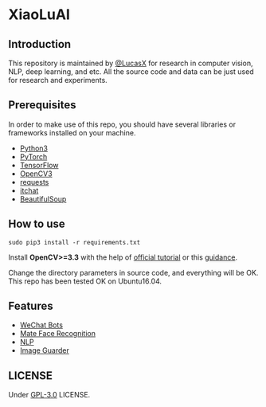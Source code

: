 # XiaoLuAI

## Introduction 
   This repository is maintained by [@LucasX](https://github.com/lucasxlu) for research in computer vision, NLP, deep learning, and etc.
   All the source code and data can be just used for research and experiments.
   
## Prerequisites
   In order to make use of this repo, you should have several libraries or frameworks installed on your machine.
   
   * [Python3](https://www.python.org/)  
   * [PyTorch](http://pytorch.org/)  
   * [TensorFlow](https://www.tensorflow.org/)   
   * [OpenCV3](http://www.opencv.org/)   
   * [requests](http://www.python-requests.org/en/master/)     
   * [itchat](https://pypi.python.org/pypi/itchat/1.3.5)    
   * [BeautifulSoup](https://www.crummy.com/software/BeautifulSoup/bs4/doc/index.html)  
  
## How to use
    sudo pip3 install -r requirements.txt
   
   Install __OpenCV>=3.3__ with the help of [official tutorial](https://docs.opencv.org/3.4.0/d2/de6/tutorial_py_setup_in_ubuntu.html) 
   or this [guidance](http://cyaninfinite.com/tutorials/installing-opencv-in-ubuntu-for-python-3/).
   
   Change the directory parameters in source code, and everything will be OK. This repo has been tested OK on Ubuntu16.04.
   
## Features
   * [WeChat Bots](./bots) 
   * [Mate Face Recognition](mateface) 
   * [NLP](./nlp) 
   * [Image Guarder](./imgguarder) 
   

## LICENSE
Under [GPL-3.0](http://www.gnu.org/licenses/gpl-3.0.html) LICENSE. 